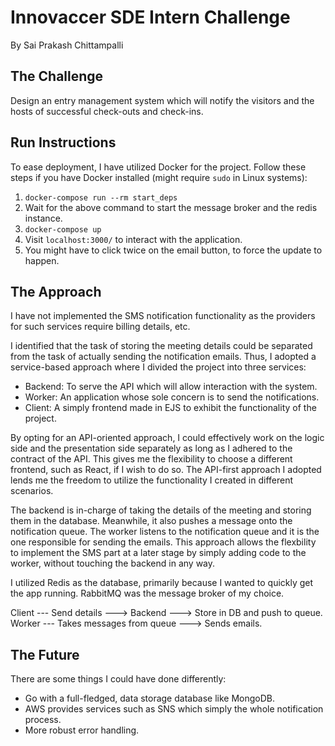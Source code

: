 # Innovaccer SDE Intern Challenge #

By Sai Prakash Chittampalli

## The Challenge ##

Design an entry management system which will notify the visitors and the hosts of successful check-outs and check-ins.

## Run Instructions ##

To ease deployment, I have utilized Docker for the project. Follow these steps if you have Docker installed (might require `sudo` in Linux systems): 

1. `docker-compose run --rm start_deps`
2. Wait for the above command to start the message broker and the redis instance.
3. `docker-compose up`
4. Visit `localhost:3000/` to interact with the application.
5. You might have to click twice on the email button, to force the update to happen.

## The Approach ##

I have not implemented the SMS notification functionality as the providers for such services require billing details, etc.

I identified that the task of storing the meeting details could be separated from the task of actually sending the notification emails. Thus, I adopted a service-based approach where I divided the project into three services:

- Backend: To serve the API which will allow interaction with the system.
- Worker: An application whose sole concern is to send the notifications.
- Client: A simply frontend made in EJS to exhibit the functionality of the project.

By opting for an API-oriented approach, I could effectively work on the logic side and the presentation side separately as long as I adhered to the contract of the API. This gives me the flexibility to choose a different frontend, such as React, if I wish to do so. The API-first approach I adopted lends me the freedom to utilize the functionality I created in different scenarios.

The backend is in-charge of taking the details of the meeting and storing them in the database. Meanwhile, it also pushes a message onto the notification queue. The worker listens to the notification queue and it is the one responsible for sending the emails. This approach allows the flexbility to implement the SMS part at a later stage by simply adding code to the worker, without touching the backend in any way.

I utilized Redis as the database, primarily because I wanted to quickly get the app running. RabbitMQ was the message broker of my choice.

Client --- Send details ---> Backend ---> Store in DB and push to queue.
Worker --- Takes messages from queue ---> Sends emails.

## The Future ##

There are some things I could have done differently:

- Go with a full-fledged, data storage database like MongoDB.
- AWS provides services such as SNS which simply the whole notification process.
- More robust error handling.
